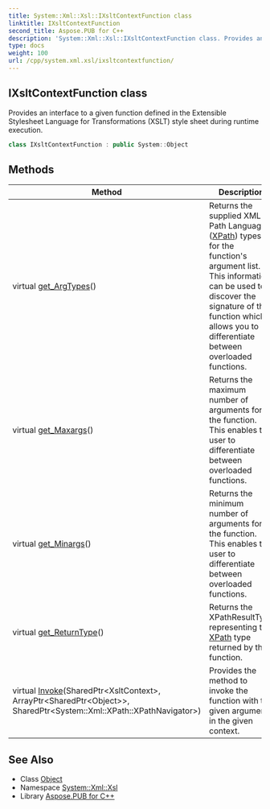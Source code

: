 ```yaml
---
title: System::Xml::Xsl::IXsltContextFunction class
linktitle: IXsltContextFunction
second_title: Aspose.PUB for C++
description: 'System::Xml::Xsl::IXsltContextFunction class. Provides an interface to a given function defined in the Extensible Stylesheet Language for Transformations (XSLT) style sheet during runtime execution in C++.'
type: docs
weight: 100
url: /cpp/system.xml.xsl/ixsltcontextfunction/
---
```

## IXsltContextFunction class


Provides an interface to a given function defined in the Extensible Stylesheet Language for Transformations (XSLT) style sheet during runtime execution.

```cpp
class IXsltContextFunction : public System::Object
```

## Methods

| Method | Description |
| --- | --- |
| virtual [get_ArgTypes](./get_argtypes/)() | Returns the supplied XML Path Language ([XPath](../../system.xml.xpath/)) types for the function's argument list. This information can be used to discover the signature of the function which allows you to differentiate between overloaded functions. |
| virtual [get_Maxargs](./get_maxargs/)() | Returns the maximum number of arguments for the function. This enables the user to differentiate between overloaded functions. |
| virtual [get_Minargs](./get_minargs/)() | Returns the minimum number of arguments for the function. This enables the user to differentiate between overloaded functions. |
| virtual [get_ReturnType](./get_returntype/)() | Returns the XPathResultType representing the [XPath](../../system.xml.xpath/) type returned by the function. |
| virtual [Invoke](./invoke/)(SharedPtr\<XsltContext\>, ArrayPtr\<SharedPtr\<Object\>\>, SharedPtr\<System::Xml::XPath::XPathNavigator\>) | Provides the method to invoke the function with the given arguments in the given context. |
## See Also

* Class [Object](../../system/object/)
* Namespace [System::Xml::Xsl](../)
* Library [Aspose.PUB for C++](../../)
